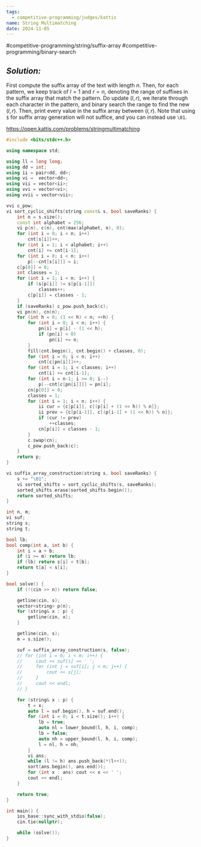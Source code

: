 ```yaml
---
tags:
  - competitive-programming/judges/kattis
name: String Multimatching
date: 2024-11-05
---
```

#competitive-programming/string/suffix-array #competitive-programming/binary-search 
## _Solution:_
First compute the suffix array of the text with length $n$. Then, for each pattern, we keep track of $l=1$ and $r=n$, denoting the range of suffixes in the suffix array that match the pattern. Do update $(l,r)$, we iterate through each character in the pattern, and binary search the range to find the new $(l,r)$. Then, print every value in the suffix array between $(l,r)$. Note that using `$` for suffix array generation will not suffice, and you can instead use `\01`.

https://open.kattis.com/problems/stringmultimatching
```cpp
#include <bits/stdc++.h>

using namespace std;

using ll = long long;
using dd = int;
using ii = pair<dd, dd>;
using vi =  vector<dd>;
using vii = vector<ii>;
using vvi = vector<vi>;
using vvii = vector<vii>;

vvi c_pow;
vi sort_cyclic_shifts(string const& s, bool saveRanks) {
    int n = s.size();
    const int alphabet = 256;
    vi p(n), c(n), cnt(max(alphabet, n), 0);
    for (int i = 0; i < n; i++)
        cnt[s[i]]++;
    for (int i = 1; i < alphabet; i++)
        cnt[i] += cnt[i-1];
    for (int i = 0; i < n; i++)
        p[--cnt[s[i]]] = i;
    c[p[0]] = 0;
    int classes = 1;
    for (int i = 1; i < n; i++) {
        if (s[p[i]] != s[p[i-1]])
            classes++;
        c[p[i]] = classes - 1;
    }
    if (saveRanks) c_pow.push_back(c);
    vi pn(n), cn(n);
    for (int h = 0; (1 << h) < n; ++h) {
        for (int i = 0; i < n; i++) {
            pn[i] = p[i] - (1 << h);
            if (pn[i] < 0)
                pn[i] += n;
        }
        fill(cnt.begin(), cnt.begin() + classes, 0);
        for (int i = 0; i < n; i++)
            cnt[c[pn[i]]]++;
        for (int i = 1; i < classes; i++)
            cnt[i] += cnt[i-1];
        for (int i = n-1; i >= 0; i--)
            p[--cnt[c[pn[i]]]] = pn[i];
        cn[p[0]] = 0;
        classes = 1;
        for (int i = 1; i < n; i++) {
            ii cur = {c[p[i]], c[(p[i] + (1 << h)) % n]};
            ii prev = {c[p[i-1]], c[(p[i-1] + (1 << h)) % n]};
            if (cur != prev)
                ++classes;
            cn[p[i]] = classes - 1;
        }
        c.swap(cn);
        c_pow.push_back(c);
    }
    return p;
}

vi suffix_array_construction(string s, bool saveRanks) {
    s += "\01";
    vi sorted_shifts = sort_cyclic_shifts(s, saveRanks);
    sorted_shifts.erase(sorted_shifts.begin());
    return sorted_shifts;
}

int n, m;
vi suf;
string s;
string t;

bool lb;
bool comp(int a, int b) {
    int i = a + b;
    if (i >= m) return lb;
    if (lb) return s[i] < t[b];
    return t[a] < s[i];
}

bool solve() {
    if (!(cin >> n)) return false;

    getline(cin, s);
    vector<string> p(n);
    for (string& x : p) {
        getline(cin, x);
    }

    getline(cin, s);
    m = s.size();

    suf = suffix_array_construction(s, false);
    // for (int i = 0; i < m; i++) {
    //     cout << suf[i] << ' ';
    //     for (int j = suf[i]; j < m; j++) {
    //         cout << s[j];
    //     }
    //     cout << endl;
    // }

    for (string& x : p) {
        t = x;
        auto l = suf.begin(), h = suf.end();
        for (int i = 0; i < t.size(); i++) {
            lb = true;
            auto nl = lower_bound(l, h, i, comp);
            lb = false;
            auto nh = upper_bound(l, h, i, comp);
            l = nl, h = nh;
        }
        vi ans;
        while (l != h) ans.push_back(*(l++));
        sort(ans.begin(), ans.end());
        for (int x : ans) cout << x << ' ';
        cout << endl;
    }

    return true;
}

int main() {
    ios_base::sync_with_stdio(false);
    cin.tie(nullptr);

    while (solve());
}
```